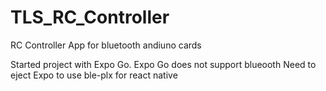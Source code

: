 # TLS_RC_Controller
RC Controller App for bluetooth andiuno cards

Started project with Expo Go.
Expo Go does not support blueooth
Need to eject Expo to use ble-plx for react native
